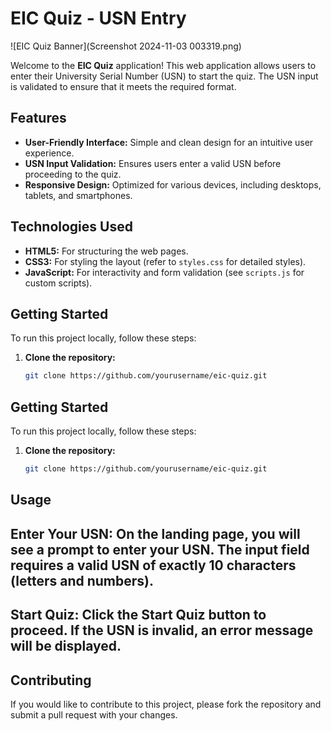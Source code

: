 # EIC Quiz - USN Entry

![EIC Quiz Banner](Screenshot 2024-11-03 003319.png) <!-- Replace with your image URL -->

Welcome to the **EIC Quiz** application! This web application allows users to enter their University Serial Number (USN) to start the quiz. The USN input is validated to ensure that it meets the required format.

## Features

- **User-Friendly Interface:** Simple and clean design for an intuitive user experience.
- **USN Input Validation:** Ensures users enter a valid USN before proceeding to the quiz.
- **Responsive Design:** Optimized for various devices, including desktops, tablets, and smartphones.

## Technologies Used

- **HTML5:** For structuring the web pages.
- **CSS3:** For styling the layout (refer to `styles.css` for detailed styles).
- **JavaScript:** For interactivity and form validation (see `scripts.js` for custom scripts).

## Getting Started

To run this project locally, follow these steps:

1. **Clone the repository:**
   ```bash
   git clone https://github.com/yourusername/eic-quiz.git
## Getting Started

To run this project locally, follow these steps:

1. **Clone the repository:**
   ```bash
   git clone https://github.com/yourusername/eic-quiz.git
## Usage
## Enter Your USN: On the landing page, you will see a prompt to enter your USN. The input field requires a valid USN of exactly 10 characters (letters and numbers).

 ##  Start Quiz: Click the Start Quiz button to proceed. If the USN is invalid, an error message will be displayed.

##  Contributing
If you would like to contribute to this project, please fork the repository and submit a pull request with your changes.

